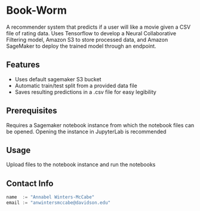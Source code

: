 # Book-Worm

A recommender system that predicts if a user will like a movie given a CSV file of rating data. Uses Tensorflow to develop a Neural Collaborative Filtering model, Amazon S3 to store processed data, and Amazon SageMaker to deploy the trained model through an endpoint. 
## Features

- Uses default sagemaker S3 bucket
- Automatic train/test split from a provided data file
- Saves resulting predictions in a .csv file for easy legibility
## Prerequisites

Requires a Sagemaker notebook instance from which the notebook files can be opened. Opening the instance in JupyterLab is recommended
## Usage

Upload files to the notebook instance and run the notebooks
## Contact Info

```Go
name  := "Annabel Winters-McCabe"
email := "anwintersmccabe@davidson.edu"
```
